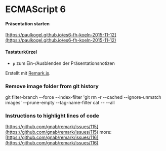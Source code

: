 ECMAScript 6
============

#### Präsentation starten
[https://paulkogel.github.io/es6-fh-koeln-2015-11-12](https://paulkogel.github.io/es6-fh-koeln-2015-11-12)

#### Tastaturkürzel
+ `p` zum Ein-/Ausblenden der Präsentationsnotizen

Erstellt mit [Remark.js](https://github.com/gnab/remark).

### Remove image folder from git history
git filter-branch --force --index-filter 'git rm -r --cached --ignore-unmatch images' --prune-empty --tag-name-filter cat -- --all

### Instructions to highlight lines of code
[https://github.com/gnab/remark/issues/115](https://github.com/gnab/remark/issues/115)
more: [https://github.com/gnab/remark/issues/116](https://github.com/gnab/remark/issues/116)
